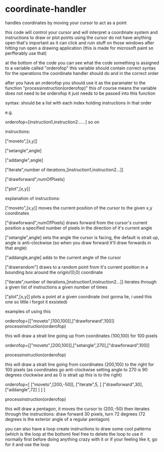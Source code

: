 # coordinate-handler
handles coordinates by moving your cursor to act as a point

this code will control your cursor and will interpret a coordinate system and instructions to draw or plot points using the cursor
do not have anything open that's important as it can click and ruin stuff on those windows
after hitting run open a drawing application (this is made for microsoft paint so perfferably use that)

at the bottom of the code you can see what the code something is assigned to a variable called "orderofop"
this variable should contain correct syntax for the operations the coordinate handler should do and in the correct order

after you have an orderofop you should use it as the paramater to the function "processinstruction(orderofop)"
this of course means the variable does not need to be orderofop it just needs to be passed into this function

syntax:
should be a list with each index holding instructions in that order

e.g.

orderofop=[instruction1,instruction2......] so on

instructions:

["moveto",[x,y]]

["setangle",angle]

["addangle",angle]

["iterate",number of iterations,[instruction1,instruction2...]]

["drawforward",numOfPixels]

["plot",[x,y]]




explanation of instructions:

["moveto",[x,y]]
moves the current position of the cursor to the given x,y coordinates

["drawforward",numOfPixels]
draws forward from the cursor's current position a specified number of pixels in the direction of it's current angle

["setangle",angle]
sets the angle the cursor is facing, the default is strait up, angle is anti-clockwise (so when you draw forward it'll draw forwards in that angle)

["addangle,angle]
adds to the current angle of the cursor

["drawrandom"]
draws to a random point from it's current position in a bounding box around the origin/(0,0) coordinate

["iterate",number of iterations,[instruction1,instruction2...]]
iterates through a given list of instructions a given number of times

["plot",[x,y]]
plots a point at a given coordinate (not gonna lie, i used this one so little i forgot it exsisted)




examples of using this

orderofop=[["moveto",[100,100]],["drawforward",100]]
processinstruction(orderofop)

this will draw a strait line going up from coordinates (100,100) for 100 pixels

orderofop=[["moveto",[200,100]],["setangle",270],["drawforward",100]]

processinstruction(orderofop)

this will draw a strait line going from coordinates (200,100) to the right for 100 pixels (as coordinates go anti-clockwise setting angle to 270 is 90 degrees clockwise and as 0 is strait up this is to the right)

orderofop=[
["moveto",[200,-50]],
["iterate",5,
  [
    ["drawforward",30],
    ["addangle",72]
  ]
]
]

processinstruction(orderofop)

this will draw a pentagon, it moves the cursor to (200,-50) then iterates through the instructions: draw forward 30 pixels, turn 72 degrees (72 degrees is the exterior angle of a regular pentagon)






you can also have a loop create instructions to draw some cool patterns (which is the loop at the bottom)
feel free to delete the loop to use it normally first before doing anything crazy with it or if your feeling like it, go for it and use the loop
